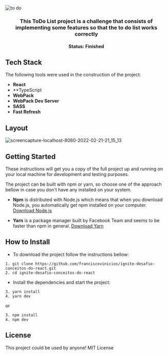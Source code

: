 ![to do](https://user-images.githubusercontent.com/78514869/155045010-cdcfd8b8-d546-4985-8b17-6e0a00928100.png)

<h3 align="center">
    This ToDo List project is a challenge that consists of implementing some features so that the to do list works correctly
</h3>

<h4 align="center"> 
	 Status: Finished
</h4>


## Tech Stack

The following tools were used in the construction of the project:



-   **React**
-   **TypeScript
-   **WebPack**
-   **WebPack Dev Server**
-   **SASS**
-   **Fast Refresh**

## Layout

![screencapture-localhost-8080-2022-02-21-21_15_13](https://user-images.githubusercontent.com/78514869/155046467-f624cf16-d1f0-4fd7-85c6-3b76d09e181a.png)

## Getting Started

These instructions will get you a copy of the full project up and running on your local machine for development and testing purposes.

The project can be built with npm or yarn, so choose one of the approach bellow in case you don't have any installed on your system.

* **Npm** is distributed with Node.js which means that when you download Node.js, you automatically get npm installed on your computer. [Download Node.js](https://nodejs.org/en/download/)

* **Yarn** is a package manager built by Facebook Team and seems to be faster than npm in general.  [Download Yarn](https://yarnpkg.com/en/docs/install)


## How to Install

* To download the project follow the instructions bellow:

```
1. git clone https://github.com/franciscovinicios/ignite-desafio-conceitos-do-react.git
2. cd ignite-desafio-conceitos-do-react
```

* Install the dependencies and start the project:

```
3. yarn install
4. yarn dev
```

or

```
3. npm install
4. npm dev
```



## License

This project could be used by anyone! MIT License
